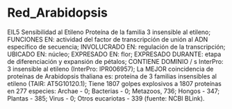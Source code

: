 # Red_Arabidopsis
EIL5 Sensibilidad al Etileno 
Proteína de la familia 3 insensible al etileno; FUNCIONES EN: actividad del factor de transcripción de unión al ADN específico de secuencia; INVOLUCRADO EN: regulación de la transcripción; UBICADO EN: núcleo; EXPRESADO EN: flor; EXPRESADO DURANTE: etapa de diferenciación y expansión de pétalos; CONTIENE DOMINIO / s InterPro: 3 insensible al etileno (InterPro: IPR006957); La MEJOR coincidencia de proteínas de Arabidopsis thaliana es: proteína de 3 familias insensibles al etileno (TAIR: AT5G10120.1); Tiene 1807 golpes explosivos a 1807 proteínas en 277 especies: Archae - 0; Bacterias - 0; Metazoos, 736; Hongos - 347; Plantas - 385; Virus - 0; Otros eucariotas - 339 (fuente: NCBI BLink).

